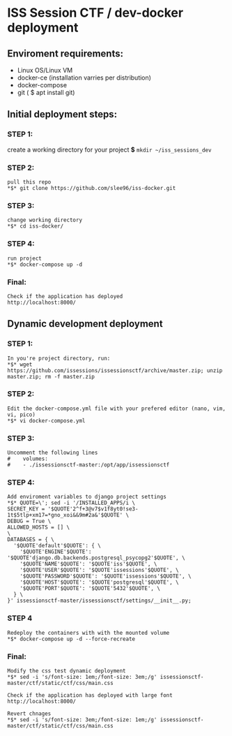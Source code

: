 # ISS Session CTF / dev-docker deployment

## Enviroment requirements:
  - Linux OS/Linux VM
  - docker-ce (installation varries per distribution)
  - docker-compose  
  - git ( $ apt install git) 

## Initial deployment steps:
  ### STEP 1: 
  create a working directory for your project
    **$** `mkdir ~/iss_sessions_dev`

  ### STEP 2:
    pull this repo
    *$* git clone https://github.com/slee96/iss-docker.git

  ### STEP 3:
    change working directory
    *$* cd iss-docker/

  ### STEP 4:
    run project 
    *$* docker-compose up -d

  ### Final:
    Check if the application has deployed
    http://localhost:8000/

## Dynamic development deployment
  ### STEP 1:
    In you're project directory, run: 
    *$* wget https://github.com/issessions/issessionsctf/archive/master.zip; unzip master.zip; rm -f master.zip

  ### STEP 2:
    Edit the docker-compose.yml file with your prefered editor (nano, vim, vi, pico)
    *$* vi docker-compose.yml

  ### STEP 3:
    Uncomment the following lines
    #    volumes:
    #    - ./issessionsctf-master:/opt/app/issessionsctf

  ### STEP 4:
    Add enviroment variables to django project settings
    *$* QUOTE=\'; sed -i '/INSTALLED_APPS/i \
    SECRET_KEY = '$QUOTE'2^f+3@v7$v1f8yt0!se3-1t$5tlp+xm17=*gno_xoi&&9m#2a&'$QUOTE' \
    DEBUG = True \
    ALLOWED_HOSTS = [] \
    \
    DATABASES = { \
      '$QUOTE'default'$QUOTE': { \
        '$QUOTE'ENGINE'$QUOTE': '$QUOTE'django.db.backends.postgresql_psycopg2'$QUOTE', \
        '$QUOTE'NAME'$QUOTE': '$QUOTE'iss'$QUOTE', \
        '$QUOTE'USER'$QUOTE': '$QUOTE'issessions'$QUOTE', \
        '$QUOTE'PASSWORD'$QUOTE': '$QUOTE'issessions'$QUOTE', \
        '$QUOTE'HOST'$QUOTE': '$QUOTE'postgresql'$QUOTE', \
        '$QUOTE'PORT'$QUOTE': '$QUOTE'5432'$QUOTE', \
      } \
    }' issessionsctf-master/issessionsctf/settings/__init__.py;

  ### STEP 4
    Redeploy the containers with with the mounted volume
    *$* docker-compose up -d --force-recreate

  ### Final:
    Modify the css test dynamic deployment  
    *$* sed -i 's/font-size: 1em;/font-size: 3em;/g' issessionsctf-master/ctf/static/ctf/css/main.css 

    Check if the application has deployed with large font
    http://localhost:8000/

    Revert chnages
    *$* sed -i 's/font-size: 3em;/font-size: 1em;/g' issessionsctf-master/ctf/static/ctf/css/main.css

